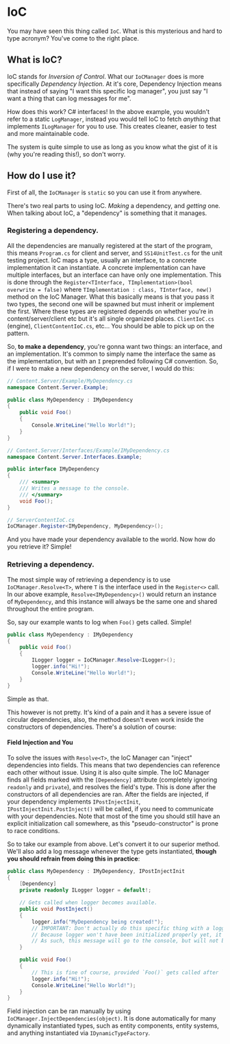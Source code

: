 # IoC

You may have seen this thing called `IoC`. What is this mysterious and hard to type acronym? You've come to the right place.

## What is IoC?
IoC stands for *Inversion of Control*. What our `IoCManager` does is more specifically *Dependency Injection*. At it's core, Dependency Injection means that instead of saying "I want this specific log manager", you just say "I want a thing that can log messages for me".

How does this work? C# interfaces! In the above example, you wouldn't refer to a static `LogManager`, instead you would tell IoC to fetch *anything* that implements `ILogManager` for you to use. This creates cleaner, easier to test and more maintainable code.

The system is quite simple to use as long as you know what the gist of it is (why you're reading this!), so don't worry.

## How do I use it?
First of all, the `IoCManager` is `static` so you can use it from anywhere. 

There's two real parts to using IoC. *Making* a dependency, and *getting* one. When talking about IoC, a "dependency" is something that it manages. 

### Registering a dependency.

All the dependencies are manually registered at the start of the program, this means `Program.cs` for client and server, and `SS14UnitTest.cs` for the unit testing project. IoC maps a type, usually an interface, to a concrete implementation it can instantiate. A concrete implementation can have multiple interfaces, but an interface can have only one implementation. This is done through the `Register<TInterface, TImplementation>(bool overwrite = false)` where `TImplementation : class, TInterface, new()` method on the IoC Manager. What this basically means is that you pass it two types, the second one will be spawned but must inherit or implement the first. Where these types are registered depends on whether you're in content/server/client etc but it's all single organized places. `ClientIoC.cs` (engine), `ClientContentIoC.cs`, etc... You should be able to pick up on the pattern.

So, **to make a dependency**, you're gonna want two things: an interface, and an implementation. It's common to simply name the interface the same as the implementation, but with an `I` preprended following C# convention. So, if I were to make a new dependency on the server, I would do this:


```cs
// Content.Server/Example/MyDependency.cs
namespace Content.Server.Example;

public class MyDependency : IMyDependency
{
    public void Foo()
    {
        Console.WriteLine("Hello World!");
    }
}

// Content.Server/Interfaces/Example/IMyDependency.cs
namespace Content.Server.Interfaces.Example;

public interface IMyDependency
{
    /// <summary>
    /// Writes a message to the console.
    /// </summary>
    void Foo();
}

// ServerContentIoC.cs
IoCManager.Register<IMyDependency, MyDependency>();
```

And you have made your dependency available to the world. Now how do you retrieve it? Simple!

### Retrieving a dependency.

The most simple way of retrieving a dependency is to use `IoCManager.Resolve<T>`, where `T` is the interface used in the `Register<>` call. In our above example, `Resolve<IMyDependency>()` would return an instance of `MyDependency`, and this instance will always be the same one and shared throughout the entire program.

So, say our example wants to log when `Foo()` gets called. Simple!

```cs
public class MyDependency : IMyDependency
{
    public void Foo()
    {
        ILogger logger = IoCManager.Resolve<ILogger>();
        logger.info("Hi!");
        Console.WriteLine("Hello World!");
    }
}
```

Simple as that.

This however is not pretty. It's kind of a pain and it has a severe issue of circular dependencies, also, the method doesn't even work inside the constructors of dependencies. There's a solution of course: 

#### Field Injection and You

To solve the issues with `Resolve<T>`, the IoC Manager can "inject" dependencies into fields. This means that two dependencies can reference each other without issue. Using it is also quite simple. The IoC Manager finds all fields marked with the `[Dependency]` attribute (completely ignoring `readonly` and `private`), and resolves the field's type. This is done after the constructors of all dependencies are ran. After the fields are injected, if your dependency implements `IPostInjectInit`, `IPostInjectInit.PostInject()` will be called, if you need to communicate with your dependencies. Note that most of the time you should still have an explicit initialization call somewhere, as this "pseudo-constructor" is prone to race conditions.

So to take our example from above. Let's convert it to our superior method. We'll also add a log message whenever the type gets instantiated, **though you should refrain from doing this in practice**:

```cs
public class MyDependency : IMyDependency, IPostInjectInit
{
    [Dependency]
    private readonly ILogger logger = default!;

    // Gets called when logger becomes available.
    public void PostInject()
    {
        logger.info("MyDependency being created!");
        // IMPORTANT: Don't actually do this specific thing with a logger. It gets the point across but is broken.
        // Because logger won't have been initialized properly yet, it has no output file.
        // As such, this message will go to the console, but will not be logged to any files. This is a bug.
    }

    public void Foo()
    {
        // This is fine of course, provided `Foo()` gets called after `BaseServer` had its way setting things up.
        logger.info("Hi!");
        Console.WriteLine("Hello World!");
    }
}
```

Field injection can be ran manually by using `IoCManager.InjectDependencies(object)`. It is done automatically for many dynamically instantiated types, such as entity components, entity systems, and anything instantiated via `IDynamicTypeFactory`.
